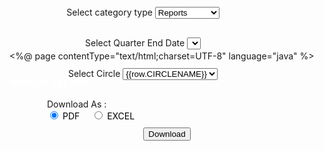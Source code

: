 \
<%@ page contentType="text/html;charset=UTF-8" language="java" %>
<div class="wrapper">
    <div class="header header-filter" style="background-image: url('assets/img/bg2.jpeg');">
        <div class="container">
            <div class="row tim-row">
                <div class="col-md-8 col-md-offset-2">
                    <div class="brand">
                        <h3 style="color: white;">Archive Reports</h3>
                    </div>
                </div>
            </div>
        </div>
    </div>
    <div class="main main-raised" style="margin: -160px 30px 0px;" ng-init="IFRSArchives.getCircleData();">
        <div class="section">
            <div class="container">
                <div class="row">
                    <div class="col-md-12 align-items-center d-flex justify-content-center">
                        <div class="col-md-5" style="text-align: center;margin: 30px">
                            <div class="input-group" style="width: 80%">
                                <label class="input-group-text" for="selectCategory">Select category type</label>
                                <select class="form-control form-select" id="selectCategory" ng-model="Category" ng-change="IFRSArchives.onChangeCategory()">
                                    <option selected value="reportwise">Reports</option>
                                    <option value="consolidation">Consolidation</option>
                                    <option value="collation">Collation</option>
                                </select>
                            </div>
                        </div>
                    </div>
                </div>
            </div>
            <div class="container">
                <div class="row">
                    <div class="col-md-12 align-items-center d-flex justify-content-center">
                        <div class="col-md-5" style="text-align: center;margin: 30px">
                            <div class="input-group" style="width: 80%">
                                <label class="input-group-text" for="selectQED">Select Quarter End Date</label>
                                <select class="form-control form-select" id="selectQED"></select>
                            </div>
                        </div>
                        <div class="col-md-5" style="text-align: center;margin: 30px" id="openCircle">
                            <div class="input-group" style="width: 80%">
                                <label class="input-group-text" for="selectCircle">Select Circle</label>
                                <select class="form-control form-select" id="selectCircle">
                                    <option data-ng-repeat="row in IFRSArchives.circleList track by $index" value="{{row.CIRCLECODE}}">{{row.CIRCLENAME}}</option>
                                </select>
                            </div>
                        </div>
                    </div>
                </div>
            </div>
            <div class="container mt-3">
                <div class="row form-group">
                    <div class="col-md-12" style="margin-left: 30px">
                        <div class="col-md-1">
                            <label class="form-label" for="downloadType">
                                Download As :
                            </label>
                        </div>
                        <div id="downloadType">
                            <div class="form-check mr-3 col-md-5">
                                <input class="form-check-input" name="downloadAs" type="radio" value="PDF"
                                       id="pdf" checked>
                                <label for="pdf" style="margin-right: 15px;color: black">
                                    PDF
                                </label>
                                <input name="downloadAs" type="radio" value="EXCEL"
                                       id="excel">
                                <label class="form-check-label" for="excel" style="color: black">
                                    EXCEL
                                </label>
                            </div>
                        </div>
                    </div>
                </div>
            </div>
            <div class="row" style="text-align: center;margin: 10px">
                <div class="col-md-12 align-items-center d-flex justify-content-center">
                    <div style="text-align: center" id="fileNotFound" hidden>
                        <strong style="color: red">There is no File/Data available for the selected options</strong>
                    </div>
                    <div style="text-align: center" id="errorDownload" hidden>
                        <strong style="color: red">Something went wrong please try again after sometime....</strong>
                    </div>
                </div>
            </div>
            <div class="container">
                <div class="row align-items-center d-flex justify-content-center">
                    <div class="col-md-12" style="text-align: center">
                        <button class="btn btn-primary" ng-click="IFRSArchives.handleDownload();">
                            <i class="fa fa-download"></i>  Download</button>
                    </div>
                </div>
            </div>
        </div>
        </div>
    </div>
</div>




